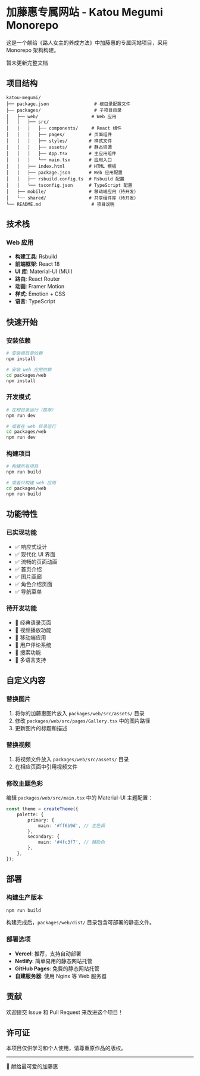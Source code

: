 # 加藤惠专属网站 - Katou Megumi Monorepo

这是一个献给《路人女主的养成方法》中加藤惠的专属网站项目，采用 Monorepo 架构构建。

暂未更新完整文档

## 项目结构

```
katou-megumi/
├── package.json                 # 根目录配置文件
├── packages/                    # 子项目目录
│   ├── web/                    # Web 应用
│   │   ├── src/
│   │   │   ├── components/     # React 组件
│   │   │   ├── pages/         # 页面组件
│   │   │   ├── styles/        # 样式文件
│   │   │   ├── assets/        # 静态资源
│   │   │   ├── App.tsx        # 主应用组件
│   │   │   └── main.tsx       # 应用入口
│   │   ├── index.html         # HTML 模板
│   │   ├── package.json       # Web 应用配置
│   │   ├── rsbuild.config.ts  # Rsbuild 配置
│   │   └── tsconfig.json      # TypeScript 配置
│   ├── mobile/                # 移动端应用（待开发）
│   └── shared/                # 共享组件库（待开发）
└── README.md                   # 项目说明
```

## 技术栈

### Web 应用

- **构建工具**: Rsbuild
- **前端框架**: React 18
- **UI 库**: Material-UI (MUI)
- **路由**: React Router
- **动画**: Framer Motion
- **样式**: Emotion + CSS
- **语言**: TypeScript

## 快速开始

### 安装依赖

```bash
# 安装根目录依赖
npm install

# 安装 web 应用依赖
cd packages/web
npm install
```

### 开发模式

```bash
# 在根目录运行（推荐）
npm run dev

# 或者在 web 目录运行
cd packages/web
npm run dev
```

### 构建项目

```bash
# 构建所有项目
npm run build

# 或者只构建 web 应用
cd packages/web
npm run build
```

## 功能特性

### 已实现功能

- ✅ 响应式设计
- ✅ 现代化 UI 界面
- ✅ 流畅的页面动画
- ✅ 首页介绍
- ✅ 图片画廊
- ✅ 角色介绍页面
- ✅ 导航菜单

### 待开发功能

- 🚧 经典语录页面
- 🚧 视频播放功能
- 🚧 移动端应用
- 🚧 用户评论系统
- 🚧 搜索功能
- 🚧 多语言支持

## 自定义内容

### 替换图片

1. 将你的加藤惠图片放入 `packages/web/src/assets/` 目录
2. 修改 `packages/web/src/pages/Gallery.tsx` 中的图片路径
3. 更新图片的标题和描述

### 替换视频

1. 将视频文件放入 `packages/web/src/assets/` 目录
2. 在相应页面中引用视频文件

### 修改主题色彩

编辑 `packages/web/src/main.tsx` 中的 Material-UI 主题配置：

```typescript
const theme = createTheme({
	palette: {
		primary: {
			main: '#ff6b9d', // 主色调
		},
		secondary: {
			main: '#4fc3f7', // 辅助色
		},
	},
});
```

## 部署

### 构建生产版本

```bash
npm run build
```

构建完成后，`packages/web/dist/` 目录包含可部署的静态文件。

### 部署选项

- **Vercel**: 推荐，支持自动部署
- **Netlify**: 简单易用的静态网站托管
- **GitHub Pages**: 免费的静态网站托管
- **自建服务器**: 使用 Nginx 等 Web 服务器

## 贡献

欢迎提交 Issue 和 Pull Request 来改进这个项目！

## 许可证

本项目仅供学习和个人使用，请尊重原作品的版权。

---

💖 献给最可爱的加藤惠
